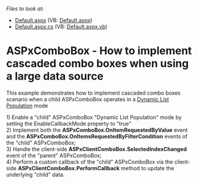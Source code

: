 <!-- default file list -->
*Files to look at*:

* [Default.aspx](./CS/WebSite/Default.aspx) (VB: [Default.aspx](./VB/WebSite/Default.aspx))
* [Default.aspx.cs](./CS/WebSite/Default.aspx.cs) (VB: [Default.aspx.vb](./VB/WebSite/Default.aspx.vb))
<!-- default file list end -->
# ASPxComboBox - How to implement cascaded combo boxes when using a large data source


<p>This example demonstrates how to implement cascaded combo boxes scenario when a child ASPxComboBox operates in a <a href="http://documentation.devexpress.com/#AspNet/CustomDocument8196"><u>Dynamic List Population</u></a> mode</p><p>1) Enable a "child" ASPxComboBox "Dynamic List Population" mode by setting the EnableCallbackMode property to "true"<br />
2) Implement both the <strong>ASPxComboBox.OnItemRequestedByValue</strong> event and the <strong>ASPxComboBox.OnItemsRequestedByFilterCondition</strong> events of the "child" ASPxComboBox;<br />
3) Handle the client-side <strong>ASPxClientComboBox.SelectedIndexChanged</strong> event of the "parent" ASPxComboBox;<br />
4) Perform a custom callback of the "child" ASPxComboBox via the client-side <strong>ASPxClientComboBox.PerformCallback</strong> method to update the underlying "child" data.</p>

<br/>


